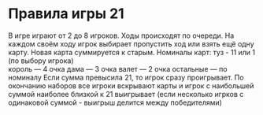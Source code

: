 # Правила игры 21

В игре играют от 2 до 8 игроков.
Ходы происходят по очереди.
На каждом своём ходу игрок выбирает пропустить ход или взять ещё одну карту.
Новая карта суммируется к старым.
Номиналы карт: 
	туз - 11 или 1 (по выбору игрока)	
	король — 4 очка 
	дама — 3 очка 
	валет — 2 очка 
	остальные — по номиналу
Если сумма превысила 21, то игрок сразу проигрывает.
По окончанию наборов все игроки вскрывают карты и игрок с наибольшей суммой наиболее близкой к 21 выигрывает
(если несколько игрков с одинаковой суммой - выигрыш делится между победителями)
